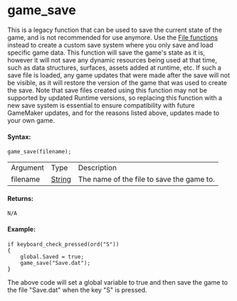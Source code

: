 # game_save

This is a legacy function that can be used to save the current state of
the game, and is not recommended for use anymore. Use the [File
functions](../File_Handling/File_Handling) instead to create a
custom save system where you only save and load specific game data. This
function will save the game's state as it is, however it will not save
any dynamic resources being used at that time, such as data structures,
surfaces, assets added at runtime, etc. If such a save file is loaded,
any game updates that were made after the save will not be visible, as
it will restore the version of the game that was used to create the
save. Note that save files created using this function may not be
supported by updated Runtime versions, so replacing this function with a
new save system is essential to ensure compatibility with future
GameMaker updates, and for the reasons listed above, updates made to
your own game.

#### Syntax:

``` gml
game_save(filename);
```

|          |                                                                        |                                           |
|----------|------------------------------------------------------------------------|-------------------------------------------|
| Argument | Type                                                                   | Description                               |
| filename |  [String](../../../../GameMaker_Language/GML_Overview/Data_Types)  | The name of the file to save the game to. |

#### Returns:

``` gml
N/A
```

#### Example:

``` gml
if keyboard_check_pressed(ord("S"))
{
    global.Saved = true;
    game_save("Save.dat");
}
```

The above code will set a global variable to true and then save the game
to the file "Save.dat" when the key "S" is pressed.
